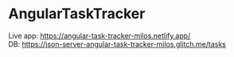 # AngularTaskTracker

Live app: https://angular-task-tracker-milos.netlify.app/<br>
DB: https://json-server-angular-task-tracker-milos.glitch.me/tasks
